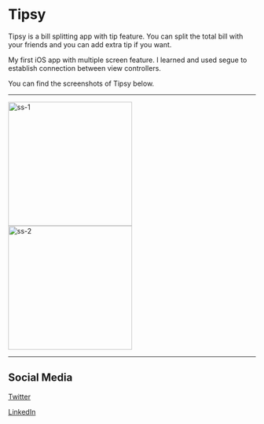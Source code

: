 # Tipsy

Tipsy is a bill splitting app with tip feature. You can split the total bill with your friends and you can add extra tip if you want.

My first iOS app with multiple screen feature. I learned and used segue to establish connection between view controllers.

You can find the screenshots of Tipsy below.

---

<img width="252" alt="ss-1" src="https://user-images.githubusercontent.com/55560241/146707814-e53e48d8-a79a-4bd0-933d-99c14ad816f1.png">  <img width="252" alt="ss-2" src="https://user-images.githubusercontent.com/55560241/146707815-2c74c3f9-1334-407d-a68b-00e46814f3e1.png">

---

## Social Media

[Twitter](https://twitter.com/Iamemrullah)

[LinkedIn](https://www.linkedin.com/in/emrullahcirit/)
